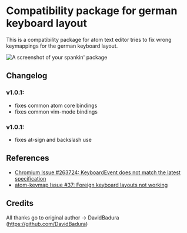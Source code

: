 # Compatibility package for german keyboard layout

This is a compatibility package for atom text editor tries to fix wrong keymappings for the german keyboard layout.

![A screenshot of your spankin' package](https://f.cloud.github.com/assets/69169/2290250/c35d867a-a017-11e3-86be-cd7c5bf3ff9b.gif)

## Changelog

### v1.0.1:
- fixes common atom core bindings
- fixes common vim-mode bindings

### v1.0.1:
- fixes at-sign and backslash use

## References
- [Chromium Issue #263724: KeyboardEvent does not match the latest specification](https://code.google.com/p/chromium/issues/detail?id=263724)
- [atom-keymap Issue #37: Foreign keyboard layouts not working](https://github.com/atom/atom-keymap/issues/37)

## Credits
All thanks go to original author -> DavidBadura (https://github.com/DavidBadura)
